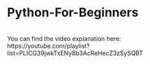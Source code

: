 # Python-For-Beginners
<br>
You can find the video explanation here:<br>
https://youtube.com/playlist?list=PLICG39jwkTxENy8b3AcReHecZ3zSySQBT
